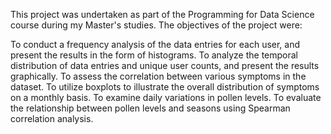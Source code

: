 This project was undertaken as part of the Programming for Data Science course during my Master's studies. The objectives of the project were:

To conduct a frequency analysis of the data entries for each user, and present the results in the form of histograms.
To analyze the temporal distribution of data entries and unique user counts, and present the results graphically.
To assess the correlation between various symptoms in the dataset.
To utilize boxplots to illustrate the overall distribution of symptoms on a monthly basis.
To examine daily variations in pollen levels.
To evaluate the relationship between pollen levels and seasons using Spearman correlation analysis.
